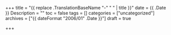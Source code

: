 +++
title = "{{ replace .TranslationBaseName "-" " " | title }}"
date = {{ .Date }}
Description = ""
toc = false
tags = []
categories = ["uncategorized"]
archives = ["{{ dateFormat "2006/01" .Date }}"]
draft = true

+++
